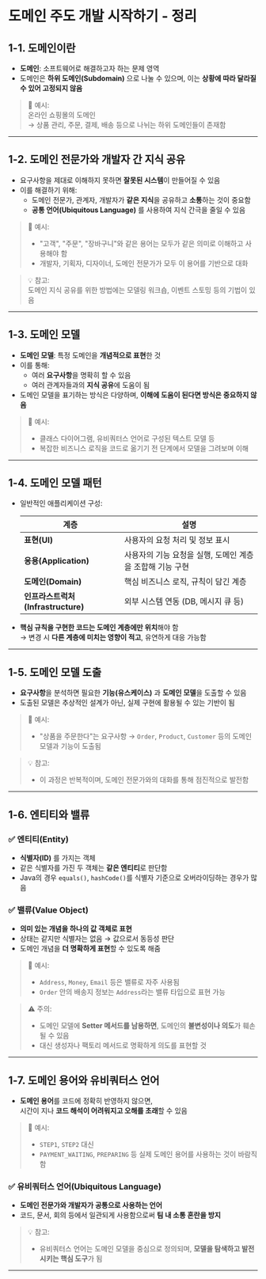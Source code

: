 # 도메인 주도 개발 시작하기 - 정리

## 1-1. 도메인이란

- **도메인**: 소프트웨어로 해결하고자 하는 문제 영역
- 도메인은 **하위 도메인(Subdomain)** 으로 나눌 수 있으며, 이는 **상황에 따라 달라질 수 있어 고정되지 않음**

> 📌 예시:  
> 온라인 쇼핑몰의 도메인  
> → 상품 관리, 주문, 결제, 배송 등으로 나뉘는 하위 도메인들이 존재함

---

## 1-2. 도메인 전문가와 개발자 간 지식 공유

- 요구사항을 제대로 이해하지 못하면 **잘못된 시스템**이 만들어질 수 있음
- 이를 해결하기 위해:
  - 도메인 전문가, 관계자, 개발자가 **같은 지식**을 공유하고 **소통**하는 것이 중요함
  - **공통 언어(Ubiquitous Language)** 를 사용하여 지식 간극을 줄일 수 있음

> 📌 예시:
> - "고객", "주문", "장바구니"와 같은 용어는 모두가 같은 의미로 이해하고 사용해야 함
> - 개발자, 기획자, 디자이너, 도메인 전문가가 모두 이 용어를 기반으로 대화

> 💡 참고:  
> 도메인 지식 공유를 위한 방법에는 모델링 워크숍, 이벤트 스토밍 등의 기법이 있음

---

## 1-3. 도메인 모델

- **도메인 모델**: 특정 도메인을 **개념적으로 표현**한 것
- 이를 통해:
  - 여러 **요구사항**을 명확히 할 수 있음
  - 여러 관계자들과의 **지식 공유**에 도움이 됨
- 도메인 모델을 표기하는 방식은 다양하며, **이해에 도움이 된다면 방식은 중요하지 않음**

> 📌 예시:
> - 클래스 다이어그램, 유비쿼터스 언어로 구성된 텍스트 모델 등  
> - 복잡한 비즈니스 로직을 코드로 옮기기 전 단계에서 모델을 그려보며 이해

---

## 1-4. 도메인 모델 패턴

- 일반적인 애플리케이션 구성:

  | 계층 | 설명 |
  |------|------|
  | **표현(UI)** | 사용자의 요청 처리 및 정보 표시 |
  | **응용(Application)** | 사용자의 기능 요청을 실행, 도메인 계층을 조합해 기능 구현 |
  | **도메인(Domain)** | 핵심 비즈니스 로직, 규칙이 담긴 계층 |
  | **인프라스트럭처(Infrastructure)** | 외부 시스템 연동 (DB, 메시지 큐 등) |

- **핵심 규칙을 구현한 코드는 도메인 계층에만 위치**해야 함  
  → 변경 시 **다른 계층에 미치는 영향이 적고**, 유연하게 대응 가능함

---
## 1-5. 도메인 모델 도출

- **요구사항**을 분석하면 필요한 **기능(유스케이스)** 과 **도메인 모델**을 도출할 수 있음
- 도출된 모델은 추상적인 설계가 아닌, 실제 구현에 활용될 수 있는 기반이 됨

> 📌 예시:
> - "상품을 주문한다"는 요구사항 → `Order`, `Product`, `Customer` 등의 도메인 모델과 기능이 도출됨

> 💡 참고:
> - 이 과정은 반복적이며, 도메인 전문가와의 대화를 통해 점진적으로 발전함

---

## 1-6. 엔티티와 밸류

### ✅ 엔티티(Entity)

- **식별자(ID)** 를 가지는 객체  
- 같은 식별자를 가진 두 객체는 **같은 엔티티**로 판단함  
- Java의 경우 `equals()`, `hashCode()`를 식별자 기준으로 오버라이딩하는 경우가 많음

### ✅ 밸류(Value Object)

- **의미 있는 개념을 하나의 값 객체로 표현**
- 상태는 같지만 식별자는 없음 → 값으로서 동등성 판단
- 도메인 개념을 **더 명확하게 표현**할 수 있도록 해줌

> 📌 예시:
> - `Address`, `Money`, `Email` 등은 밸류로 자주 사용됨  
> - `Order` 안의 배송지 정보는 `Address`라는 밸류 타입으로 표현 가능

> ⚠️ 주의:
> - 도메인 모델에 **Setter 메서드를 남용하면**, 도메인의 **불변성이나 의도**가 훼손될 수 있음  
> - 대신 생성자나 팩토리 메서드로 명확하게 의도를 표현할 것

---

## 1-7. 도메인 용어와 유비쿼터스 언어

- **도메인 용어**를 코드에 정확히 반영하지 않으면,  
  시간이 지나 **코드 해석이 어려워지고 오해를 초래**할 수 있음

> 📌 예시:
> - `STEP1`, `STEP2` 대신  
> - `PAYMENT_WAITING`, `PREPARING` 등 실제 도메인 용어를 사용하는 것이 바람직함

### ✅ 유비쿼터스 언어(Ubiquitous Language)

- **도메인 전문가와 개발자가 공통으로 사용하는 언어**
- 코드, 문서, 회의 등에서 일관되게 사용함으로써 **팀 내 소통 혼란을 방지**

> 💡 참고:
> - 유비쿼터스 언어는 도메인 모델을 중심으로 정의되며, **모델을 탐색하고 발전시키는 핵심 도구**가 됨

---
